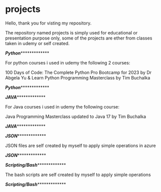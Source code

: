 # projects

Hello, thank you for visting my repository.

The repository named projects is simply used for educational or presentation purpose only, some of the projects are ether from classes taken in udemy or self created.

*********************Python**********************************

For python courses i used in udemy the following 2 courses:

100 Days of Code: The Complete Python Pro Bootcamp for 2023 by Dr Abgela Yu & Learn Python Programming Masterclass by Tim Buchalka

*********************Python**********************************


*********************JAVA**********************************

For Java courses i used in udemy the following course:

Java Programming Masterclass updated to Java 17 by Tim Buchalka

*********************JAVA**********************************





*********************JSON**********************************

JSON files are self created by myself to apply simple operations in azure

*********************JSON**********************************





*********************Scripting/Bash**********************************

The bash scripts are self created by myself to apply simple operations

*********************Scripting/Bash**********************************
